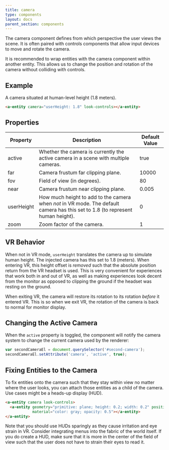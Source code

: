 ```yaml
---
title: camera
type: components
layout: docs
parent_section: components
---
```


The camera component defines from which perspective the user views the scene.
It is often paired with controls components that allow input devices to move
and rotate the camera.

It is recommended to wrap entities with the camera component within another
entity. This allows us to change the position and rotation of the camera
without colliding with controls.

## Example

A camera situated at human-level height (1.8 meters).

```html
<a-entity camera="userHeight: 1.8" look-controls></a-entity>
```

## Properties

| Property   | Description                                                                                                                     | Default Value |
|------------|---------------------------------------------------------------------------------------------------------------------------------|---------------|
| active     | Whether the camera is currently the active camera in a scene with multiple cameras.                                             | true          |
| far        | Camera frustum far clipping plane.                                                                                              | 10000         |
| fov        | Field of view (in degrees).                                                                                                     | 80            |
| near       | Camera frustum near clipping plane.                                                                                             | 0.005         |
| userHeight | How much height to add to the camera when *not* in VR mode. The default camera has this set to 1.8 (to represent human height). | 0             |
| zoom       | Zoom factor of the camera.                                                                                                      | 1             |

## VR Behavior

When not in VR mode, `userHeight` translates the camera up to simulate human
height. The injected camera has this set to 1.8 (meters). When entering VR,
this height offset is *removed* such that the absolute position return from the
VR headset is used. This is very convenient for experiences that work both in
and out of VR, as well as making experiences look decent from the monitor as
opposed to clipping the ground if the headset was resting on the ground.

When exiting VR, the camera will restore its rotation to its rotation *before*
it entered VR. This is so when we exit VR, the rotation of the camera is back
to normal for monitor display.

## Changing the Active Camera

When the `active` property is toggled, the component will notify the camera
system to change the current camera used by the renderer:

```js
var secondCameraEl = document.querySelector('#second-camera');
secondCameraEl.setAttribute('camera', 'active', true);
```

## Fixing Entities to the Camera

To fix entities onto the camera such that they stay within view no matter where
the user looks, you can attach those entities as a child of the camera. Use
cases might be a heads-up display (HUD).

```html
<a-entity camera look-controls>
  <a-entity geometry="primitive: plane; height: 0.2; width: 0.2" position="0 0 -1"
            material="color: gray; opacity: 0.5"></a-entity>
</a-entity>
```

Note that you should use HUDs sparingly as they cause irritation and eye strain
in VR. Consider integrating menus into the fabric of the world itself. If you
do create a HUD, make sure that it is more in the center of the field of view
such that the user does not have to strain their eyes to read it.
